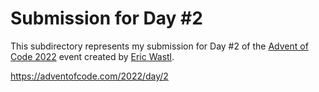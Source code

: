 # Submission for Day #2
This subdirectory represents my submission for Day #2 of the [Advent of Code 2022](https://adventofcode.com/2022/about) event created by [Eric Wastl](https://github.com/topaz).

https://adventofcode.com/2022/day/2